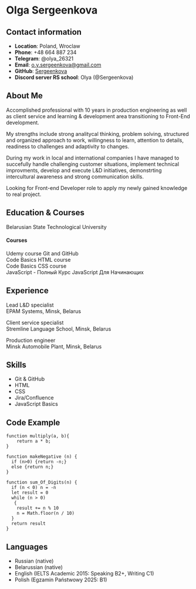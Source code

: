 # Olga  Sergeenkova

## Contact information
* **Location**: Poland, Wroclaw
* **Phone**: +48 664 887 234
* **Telegram**: @olya_26321
* **Email**: o.y.sergeenkova@gmail.com
* **GitHub**: [Sergeenkova](https://github.com/sergeenkova) 
* **Discord server RS school**: Olya (@Sergeenkova)

## About Me 
Accomplished professional with 10 years in production engineering as well as client service and learning & development area transitioning to Front-End development. 

My strengths include strong analitycal thinking, problem solving, structured and organized approach to work,  willingness to learn, attention to details, readiness to challenges and adaptivity to changes. 

During my work in local and international companies I have managed to succefully handle challenging customer situations, implement technical improvments, develop and execute L&D initiatives, demonstrting intercultural awareness and strong communication skills.  

Looking for Front-end Developer role to apply my newly gained knowledge to real project.      

## Education & Courses
Belarusian State Technological University

#### Courses
Udemy course Git and GitHub  
Code Basics HTML course  
Code Basics CSS course  
JavaScript - Полный Курс JavaScript Для Начинающих

## Experience
Lead L&D specialist  
EPAM Systems, Minsk, Belarus

Client service specialist  
Stremline Language School, Minsk, Belarus  

Production engineer  
Minsk Automobile Plant, Minsk, Belarus   

## Skills
* Git & GitHub
* HTML
* CSS
* Jira/Confluence
* JavaScript Basics

## Code Example

```
function multiply(a, b){
    return a * b;
}
```
```
function makeNegative (n) {
  if (n>0) {return -n;}
  else {return n;}
}
```
```
function sum_Of_Digits(n) {
  if (n < 0) n = -n
  let result = 0
  while (n > 0) 
   {
    result += n % 10
    n = Math.floor(n / 10)
  }
  return result
}
  ```
## Languages
* Russian (native)
* Belarussian (native)
* English (IELTS Academic 2015: Speaking B2+, Writing C1)
* Polish (Egzamin Państwowy 2025: B1)